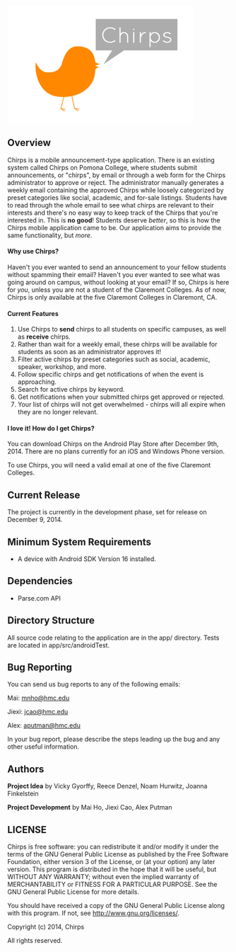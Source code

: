 ![alt text][logo]

[logo]: https://raw.githubusercontent.com/ghostling/Chirps/master/app/src/main/res/drawable-hdpi/logo_2.png "Chirps"

Overview
-----
Chirps is a mobile announcement-type application. There is an existing system called Chirps on Pomona College, where students submit announcements, or "chirps", by email or through a web form for the Chirps administrator to approve or reject. The administrator manually generates a weekly email containing the approved Chirps while loosely categorized by preset categories like social, academic, and for-sale listings. Students have to read through the whole email to see what chirps are relevant to their interests and there's no easy way to keep track of the Chirps that you're interested in. This is **no good**! Students deserve *better*, so this is how the Chirps mobile application came to be. Our application aims to provide the same functionality, but *more*.

#### Why use Chirps?
Haven't you ever wanted to send an announcement to your fellow students without spamming their email? Haven't you ever wanted to see what was going around on campus, without looking at your email? If so, Chirps is here for *you*, unless you are not a student of the Claremont Colleges. As of now, Chirps is only available at the five Claremont Colleges in Claremont, CA. 

#### Current Features
1. Use Chirps to **send** chirps to all students on specific campuses, as well as **receive** chirps.
2. Rather than wait for a weekly email, these chirps will be available for students as soon as an administrator approves it! 
3. Filter active chirps by preset categories such as social, academic, speaker, workshop, and more. 
4. Follow specific chirps and get notifications of when the event is approaching. 
5. Search for active chirps by keyword.
6. Get notifications when your submitted chirps get approved or rejected.
7. Your list of chirps will not get overwhelmed - chirps will all expire when they are no longer relevant.

#### I love it! How do I get Chirps?
You can download Chirps on the Android Play Store after December 9th, 2014. There are no plans currently for an iOS and Windows Phone version.

To use Chirps, you will need a valid email at one of the five Claremont Colleges. 

Current Release
-----
The project is currently in the development phase, set for release on December 9, 2014.

Minimum System Requirements
-----
- A device with Android SDK Version 16 installed.

Dependencies
-----
- Parse.com API

Directory Structure
-----
All source code relating to the application are in the app/ directory. Tests are located in app/src/androidTest.

Bug Reporting
-----
You can send us bug reports to any of the following emails:

Mai: mnho@hmc.edu

Jiexi: jcao@hmc.edu

Alex: aputman@hmc.edu

In your bug report, please describe the steps leading up the bug and any other useful information.

Authors
-----
**Project Idea** by Vicky Gyorffy, Reece Denzel, Noam Hurwitz, Joanna Finkelstein

**Project Development** by Mai Ho, Jiexi Cao, Alex Putman

LICENSE
-----
Chirps is free software: you can redistribute it and/or modify it under the terms of the GNU General Public License as published by the Free Software Foundation, either version 3 of the License, or (at your option) any later version. This program is distributed in the hope that it will be useful, but WITHOUT ANY WARRANTY; without even the implied warranty of MERCHANTABILITY or FITNESS FOR A PARTICULAR PURPOSE.  See the GNU General Public License for more details.

You should have received a copy of the GNU General Public License along with this program.  If not, see <http://www.gnu.org/licenses/>.

Copyright (c) 2014, Chirps

All rights reserved.
